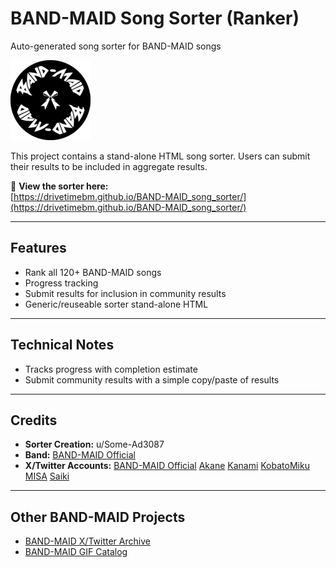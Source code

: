 # BAND-MAID Song Sorter (Ranker)

Auto-generated song sorter for BAND-MAID songs

<img src="favicon.png" alt="Logo" width="128" height="128">

This project contains a stand-alone HTML song sorter. Users can submit their results to be included in aggregate results.

🔗 **View the sorter here:**  
[https://drivetimebm.github.io/BAND-MAID_song_sorter/](https://drivetimebm.github.io/BAND-MAID_song_sorter/)

---

## Features
- Rank all 120+ BAND-MAID songs
- Progress tracking
- Submit results for inclusion in community results
- Generic/reuseable sorter stand-alone HTML

---

## Technical Notes
- Tracks progress with completion estimate
- Submit community results with a simple copy/paste of results

---

## Credits
- **Sorter Creation:** u/Some-Ad3087  
- **Band:** [BAND-MAID Official](https://bandmaid.tokyo/) 
- **X/Twitter Accounts:** [BAND-MAID Official](https://x.com/bandmaid/) 
[Akane](https://x.com/achi_bandmaid/)
[Kanami](https://x.com/kanami_bandmaid/)
[KobatoMiku](https://x.com/miku_bandmaid/)
[MISA](https://x.com/misa_bandmaid/)
[Saiki](https://x.com/saiki_bandmaid/)

---

## Other BAND-MAID Projects
- [BAND-MAID X/Twitter Archive](https://github.com/DriveTimeBM/BAND-MAID_tweets)
- [BAND-MAID GIF Catalog](https://github.com/DriveTimeBM/BAND-MAID_gifs)


